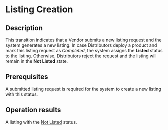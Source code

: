 # Listing Creation
## Description
This transition indicates that a Vendor submits a new listing request and the system generates a new listing. In case Distributors deploy a product and mark this listing request as *Completed*, the system assigns the **Listed** status to the listing. Otherwise, Distributors reject the request and the listing will remain in the **Not Listed** state. 
## Prerequisites
A submitted listing request is required for the system to create a new listing with this status.
## Operation results
A listing with the [Not Listed](s-a-notlisted.html) status.